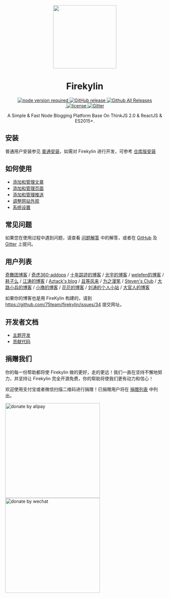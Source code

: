 <div align="center">
  <a href="https://github.com/75team/Firekylin">
    <img width="200" heigth="200" src="https://s1.ssl.qhres.com/static/0c8555d630012930.svg">
  </a>  

  <h1>Firekylin</h1>

  <div>
    <a href="https://github.com/75team/firekylin">
      <img src="https://img.shields.io/badge/node-%3E%3D4.0-red.svg?style=flat-square" alt="node version required" />
    </a>
    <a href="https://github.com/75team/firekylin/releases">
      <img src="https://img.shields.io/github/release/75team/firekylin.svg?style=flat-square" alt="GitHub release" />
    </a>
    <a href="https://github.com/75team/firekylin/releases">
      <img src="https://img.shields.io/github/downloads/75team/firekylin/total.svg?style=flat-square" alt="Github All Releases" />
    </a>
  </div>
  <div>
    <a href="https://github.com/75team/firekylin/issues?q=is%3Aissue+is%3Aclosed">
      <img src="https://img.shields.io/github/issues-closed-raw/75team/firekylin.svg?style=flat-square" alt="" />
    </a>
    <a href="https://github.com/75team/firekylin/blob/master/LICENSE">
      <img src="https://img.shields.io/github/license/75team/firekylin.svg?colorB=f48041&style=flat-square" alt="license" />
    </a>
    <a href="https://gitter.im/firekylin/firekylin?utm_source=badge&utm_medium=badge&utm_campaign=pr-badge">
      <img src="https://img.shields.io/gitter/room/firekylin/Lobby.svg?style=flat-square&colorB=96c312" alt="Gitter" />
    </a>
  </div>

  <p>A Simple & Fast Node Blogging Platform Base On ThinkJS 2.0 & ReactJS & ES2015+.</p>
</div>


## 安装

普通用户安装参见 [普通安装](https://github.com/75team/firekylin/wiki/安装)，如需对 Firekylin 进行开发，可参考 [仓库版安装](https://github.com/75team/firekylin/wiki/仓库版安装)

## 如何使用

- [添加和管理文章](https://github.com/75team/firekylin/wiki/%E6%96%87%E7%AB%A0)
- [添加和管理页面](https://github.com/75team/firekylin/wiki/%E9%A1%B5%E9%9D%A2)
- [添加和管理推送](https://github.com/75team/firekylin/wiki/%E6%8E%A8%E9%80%81)
- [调整网站外观](https://github.com/75team/firekylin/wiki/%E4%B8%BB%E9%A2%98%E5%A4%96%E8%A7%82)
- [系统设置](https://github.com/75team/firekylin/wiki/%E7%B3%BB%E7%BB%9F%E8%AE%BE%E7%BD%AE)

## 常见问题

如果您在使用过程中遇到问题，请查看 [问题解答](https://github.com/75team/firekylin/wiki/问题解答) 中的解答，或者在 [GitHub](https://github.com/75team/firekylin/wiki/issues) 及 [Gitter](https://gitter.im/fire_kylin/Lobby?utm_source=badge&utm_medium=badge&utm_campaign=pr-badge&utm_content=badge) 上提问。

## 用户列表

[奇舞团博客](http://www.75team.com/) / 
[奇虎360-addops](https://addops.cn) / 
[十年踪迹的博客](http://h5jun.com/) / 
[光宇的博客](http://gyblog.cn/) / 
[welefen的博客](http://welefen.com/) / 
[耗子么](https://haozi.me/) /
[江涛的博客](https://imjiangtao.com) / 
[Aztack's blog](http://aztack.wang/) / 
[且等风来](https://blog.cosli.top/) / 
[为之漫笔](http://lisongfeng.cn) / 
[Steven's Club](https://g.32ph.com/) / 
[大路小兵的博客](https://cooxa.com/) / 
[小撸的博客](http://www.60sky.com/) / 
[花花的博客](https://imwineki.cn/) / 
[刘涛的个人小站](https://imliutao.com) / 
[大官人的博客](https://www.daguanren.cc/)

如果你的博客也是用 FireKylin 构建的，请到 https://github.com/75team/firekylin/issues/34 提交网址。

## 开发者文档


- [主题开发](https://github.com/75team/firekylin/wiki/%E4%B8%BB%E9%A2%98%E5%BC%80%E5%8F%91)
- [贡献代码](https://github.com/75team/firekylin/wiki/%E8%B4%A1%E7%8C%AE%E4%BB%A3%E7%A0%81)

## 捐赠我们

你的每一份帮助都将使 Firekylin 做的更好，走的更远！我们一直在坚持不懈地努力，并坚持让 Firekylin 完全开源免费，你的帮助将使我们更有动力和信心！

欢迎使用支付宝或者微信扫描二维码进行捐赠！已捐赠用户将在 [捐赠列表](https://github.com/75team/firekylin/wiki/捐赠列表) 中列出。

<div class="donate-qrcode">
<img width="300" src="https://p5.ssl.qhimg.com/t013f422b5b319becbb.png" alt="donate by alipay" /> <img width="300" src="https://p4.ssl.qhimg.com/t0142965a40989b8d7a.png" alt="donate by wechat" />
</div>
